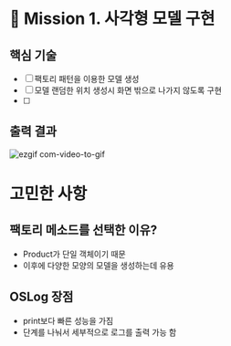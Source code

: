 # 🎯 Mission 1. 사각형 모델 구현
## 핵심 기술
- [ ] 팩토리 패턴을 이용한 모델 생성
- [ ] 모델 랜덤한 위치 생성시 화면 밖으로 나가지 않도록 구현
- [ ] 
## 출력 결과
![ezgif com-video-to-gif](https://user-images.githubusercontent.com/84387335/229012095-62392546-9d0d-4520-ad8a-fa715b89320e.gif)
# 고민한 사항
## 팩토리 메소드를 선택한 이유?
- Product가 단일 객체이기 때문
- 이후에 다양한 모양의 모델을 생성하는데 유용
## OSLog 장점
- print보다 빠른 성능을 가짐
- 단계를 나눠서 세부적으로 로그를 출력 가능 함